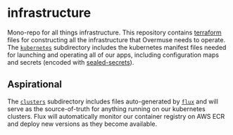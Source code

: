 # infrastructure
Mono-repo for all things infrastructure. This repository contains [terraform](https://www.terraform.io/) files for constructing all the infrastructure that Overmuse needs to operate. The [`kubernetes`](./kubernetes) subdirectory includes the kubernetes manifest files needed for launching and operating all of our apps, including configuration maps and secrets (encoded with [sealed-secrets](https://github.com/bitnami-labs/sealed-secrets)).

## Aspirational
The [`clusters`](./clusters) subdirectory includes files auto-generated by [`flux`](https://fluxcd.io/) and will serve as the source-of-truth for anything running on our kubernetes clusters. Flux will automatically monitor our container registry on AWS ECR and deploy new versions as they become available.
